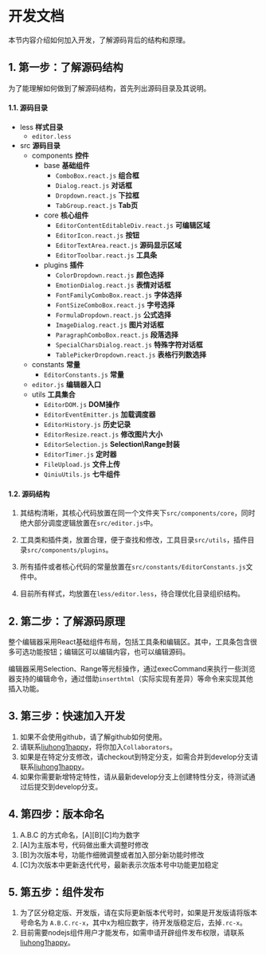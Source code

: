 # 开发文档

本节内容介绍如何加入开发，了解源码背后的结构和原理。

## 1. 第一步：了解源码结构

为了能理解如何做到了解源码结构，首先列出源码目录及其说明。

#### **1.1. 源码目录**

- less **样式目录**
    - `editor.less`
- src **源码目录**
    - components **控件**
        - base **基础组件**
            - `ComboBox.react.js` **组合框**
            - `Dialog.react.js` **对话框**
            - `Dropdown.react.js` **下拉框**
            - `TabGroup.react.js` **Tab页**
        - core **核心组件**
            - `EditorContentEditableDiv.react.js` **可编辑区域**
            - `EditorIcon.react.js` **按钮**
            - `EditorTextArea.react.js` **源码显示区域**
            - `EditorToolbar.react.js` **工具条**
        - plugins **插件**
            - `ColorDropdown.react.js` **颜色选择**
            - `EmotionDialog.react.js` **表情对话框**
            - `FontFamilyComboBox.react.js` **字体选择**
            - `FontSizeComboBox.react.js` **字号选择**
            - `FormulaDropdown.react.js` **公式选择**
            - `ImageDialog.react.js` **图片对话框**
            - `ParagraphComboBox.react.js` **段落选择**
            - `SpecialCharsDialog.react.js` **特殊字符对话框**
            - `TablePickerDropdown.react.js` **表格行列数选择**
    - constants **常量**
        - `EditorConstants.js` **常量**
    - `editor.js` **编辑器入口**
    - utils **工具集合**
        - `EditorDOM.js` **DOM操作**
        - `EditorEventEmitter.js` **加载调度器**
        - `EditorHistory.js` **历史记录**
        - `EditorResize.react.js` **修改图片大小**
        - `EditorSelection.js` **Selection\Range封装**
        - `EditorTimer.js` **定时器**
        - `FileUpload.js` **文件上传**
        - `QiniuUtils.js` **七牛组件**
        

#### **1.2. 源码结构**

1. 其结构清晰，其核心代码放置在同一个文件夹下`src/components/core`，同时绝大部分调度逻辑放置在`src/editor.js`中。

2. 工具类和插件类，放置合理，便于查找和修改，工具目录`src/utils`，插件目录`src/components/plugins`。

3. 所有插件或者核心代码的常量放置在`src/constants/EditorConstants.js`文件中。

4. 目前所有样式，均放置在`less/editor.less`，待合理优化目录组织结构。

## 2. 第二步：了解源码原理

整个编辑器采用React基础组件布局，包括工具条和编辑区。其中，工具条包含很多可选功能按钮；编辑区可以编辑内容，也可以编辑源码。

编辑器采用Selection、Range等光标操作，通过execCommand来执行一些浏览器支持的编辑命令，通过借助`inserthtml`（实际实现有差异）等命令来实现其他插入功能。

## 3. 第三步：快速加入开发

1. 如果不会使用github，请了解github如何使用。
2. 请联系[liuhong1happy](mailto:liuhong1.happy@163.com)，将你加入`Collaborators`。
3. 如果是在特定分支修改，请checkout到特定分支，如需合并到develop分支请联系[liuhong1happy](mailto:liuhong1.happy@163.com)。
4. 如果你需要新增特定特性，请从最新develop分支上创建特性分支，待测试通过后提交到develop分支。

## 4. 第四步：版本命名

1. A.B.C 的方式命名，[A][B][C]均为数字
2. [A]为主版本号，代码做出重大调整时修改
3. [B]为次版本号，功能作细微调整或者加入部分新功能时修改
4. [C]为次版本中更新迭代代号，最新表示次版本号中功能更加稳定

## 5. 第五步：组件发布

1. 为了区分稳定版、开发版，请在实际更新版本代号时，如果是开发版请将版本号命名为 `A.B.C.rc-x`，其中x为相应数字，待开发版稳定后，去掉`.rc-x`。
2. 目前需要nodejs组件用户才能发布，如需申请开辟组件发布权限，请联系[liuhong1happy](mailto:liuhong1.happy@163.com)。
